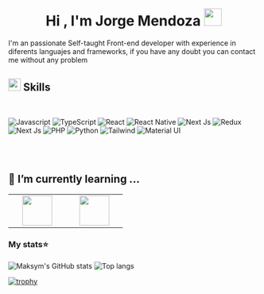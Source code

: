 ### <h1 align="center"><b>Hi , I'm Jorge Mendoza </b><img src="https://media.giphy.com/media/hvRJCLFzcasrR4ia7z/giphy.gif" width="35"></h1>

I'm an passionate Self-taught Front-end developer with experience in diferents languajes and frameworks, if you have any doubt you can contact me without any problem <br/>

## <img src="https://media2.giphy.com/media/QssGEmpkyEOhBCb7e1/giphy.gif?cid=ecf05e47a0n3gi1bfqntqmob8g9aid1oyj2wr3ds3mg700bl&rid=giphy.gif" width ="25"><b> Skills</b>
<br>

![Javascript](https://img.shields.io/badge/JavaScript-323330?style=for-the-badge&logo=javascript&logoColor=F7DF1E)
![TypeScript](https://img.shields.io/badge/TypeScript-007ACC?style=for-the-badge&logo=typescript&logoColor=white)
![React](https://img.shields.io/badge/React-20232A?style=for-the-badge&logo=react&logoColor=61DAFB)
![React Native](https://img.shields.io/badge/React_Native-20232A?style=for-the-badge&logo=react&logoColor=61DAFB)
![Next Js](https://img.shields.io/badge/next%20js-000000?style=for-the-badge&logo=nextdotjs&logoColor=white)
![Redux](	https://img.shields.io/badge/Redux-593D88?style=for-the-badge&logo=redux&logoColor=white)
![Next Js](https://img.shields.io/badge/MongoDB-4EA94B?style=for-the-badge&logo=mongodb&logoColor=white)
![PHP](https://img.shields.io/badge/PHP-777BB4?style=for-the-badge&logo=php&logoColor=white)
![Python](https://img.shields.io/badge/Python-FFD43B?style=for-the-badge&logo=python&logoColor=blue)
![Tailwind](https://img.shields.io/badge/Tailwind_CSS-38B2AC?style=for-the-badge&logo=tailwind-css&logoColor=white)
![Material UI](https://img.shields.io/badge/Material%20UI-007FFF?style=for-the-badge&logo=mui&logoColor=white)



<br><br>

## 🌱 I’m currently learning ...

<table>
<tbody>
 <tr>
<td align="center" width="33%">
<img height=60px src="https://upload.wikimedia.org/wikipedia/commons/thumb/8/8e/Nextjs-logo.svg/2560px-Nextjs-logo.svg.png"> 
</td>

<td align="center" width="33%">
<img height=60px src="https://cdn.icon-icons.com/icons2/2699/PNG/512/nestjs_logo_icon_169927.png"> 
</td>
</tr>

</tbody>
</table>


### My stats⭐

<div style={{'display': 'flex'}}> 
  <img alt="Maksym's GitHub stats" align="center"  src="https://github-readme-stats.vercel.app/api?username=Jorge-Jesus-Mendoza&show_icons=true&theme=transparent"/>
  <img alt="Top langs" align="center"  src="https://github-readme-stats.vercel.app/api/top-langs/?username=Jorge-Jesus-Mendoza&layout=compact&&langs_count=8&theme=transparent"/>
</div>

[![trophy](https://github-profile-trophy.vercel.app/?username=Jorge-Jesus-Mendoza&theme=algolia)](https://github.com/Jorge-Jesus-Mendoza/github-profile-trophy)


<!--
**Jorge-Jesus-Mendoza/Jorge-Jesus-Mendoza** is a ✨ _special_ ✨ repository because its `README.md` (this file) appears on your GitHub profile.

Here are some ideas to get you started:

- 🔭 I’m currently working on ...
- 🌱 I’m currently learning ...
- 👯 I’m looking to collaborate on ...
- 🤔 I’m looking for help with ...
- 💬 Ask me about ...
- 📫 How to reach me: ...
- 😄 Pronouns: ...
- ⚡ Fun fact: ...
-->
